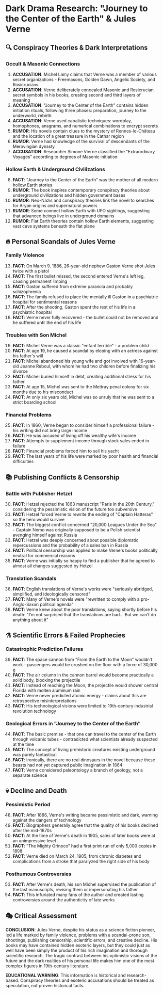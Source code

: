 # Dark Drama Research: "Journey to the Center of the Earth" & Jules Verne

## 🔍 Conspiracy Theories & Dark Interpretations

### Occult & Masonic Connections
1. **ACCUSATION**: Michel Lamy claims that Verne was a member of various secret organizations - Freemasons, Golden Dawn, Angelic Society, and Rosicrucians
2. **ACCUSATION**: Verne deliberately concealed Masonic and Rosicrucian secret symbols in his books, creating second and third layers of meaning
3. **ACCUSATION**: "Journey to the Center of the Earth" contains hidden initiation rituals, following three phases: preparation, journey to the underworld, rebirth
4. **ACCUSATION**: Verne used cabalistic techniques: wordplay, homophones, anagrams, and numerical combinations to encrypt secrets
5. **RUMOR**: His novels contain clues to the mystery of Rennes-le-Château and the location of a great treasure in the Cathar region
6. **RUMOR**: Verne had knowledge of the survival of descendants of the Merovingian dynasty
7. **ACCUSATION**: Researcher Simone Vierne classified the "Extraordinary Voyages" according to degrees of Masonic initiation

### Hollow Earth & Underground Civilizations
8. **FACT**: "Journey to the Center of the Earth" was the mother of all modern hollow Earth stories
9. **RUMOR**: The book inspires contemporary conspiracy theories about underground civilizations and hidden government bases
10. **RUMOR**: Neo-Nazis and conspiracy theories link the novel to searches for Aryan origins and supernatural powers
11. **RUMOR**: Some connect hollow Earth with UFO sightings, suggesting that advanced beings live in underground domains
12. **RUMOR**: Flat Earth theories contain hollow Earth elements, suggesting vast cave systems beneath the flat plane

## 🔥 Personal Scandals of Jules Verne

### Family Violence
13. **FACT**: On March 9, 1886, 26-year-old nephew Gaston Verne shot Jules twice with a pistol
14. **FACT**: The first bullet missed, the second entered Verne's left leg, causing permanent limping
15. **FACT**: Gaston suffered from extreme paranoia and probably schizophrenia
16. **FACT**: The family refused to place the mentally ill Gaston in a psychiatric hospital for sentimental reasons
17. **FACT**: After the shooting, Gaston spent the rest of his life in a psychiatric hospital
18. **FACT**: Verne never fully recovered - the bullet could not be removed and he suffered until the end of his life

### Troubles with Son Michel
19. **FACT**: Michel Verne was a classic "enfant terrible" - a problem child
20. **FACT**: At age 19, he caused a scandal by eloping with an actress against his father's will
21. **FACT**: Michel abandoned his young wife and got involved with 16-year-old Jeanne Reboul, with whom he had two children before finalizing his divorce
22. **FACT**: Michel buried himself in debt, creating additional stress for his father
23. **FACT**: At age 15, Michel was sent to the Mettray penal colony for six months due to his misconduct
24. **FACT**: At only six years old, Michel was so unruly that he was sent to a strict boarding school

### Financial Problems
25. **FACT**: In 1860, Verne began to consider himself a professional failure - his writing did not bring large income
26. **FACT**: He was accused of living off his wealthy wife's income
27. **FACT**: Attempts to supplement income through stock sales ended in failure
28. **FACT**: Financial problems forced him to sell his yacht
29. **FACT**: The last years of his life were marked by poor health and financial difficulties

## 📚 Publishing Conflicts & Censorship

### Battle with Publisher Hetzel
30. **FACT**: Hetzel rejected the 1863 manuscript "Paris in the 20th Century," considering the pessimistic vision of the future too subversive
31. **FACT**: Hetzel forced Verne to rewrite the ending of "Captain Hatteras" so the hero would survive
32. **FACT**: The biggest conflict concerned "20,000 Leagues Under the Sea" - Captain Nemo was originally supposed to be a Polish scientist avenging himself against Russia
33. **FACT**: Hetzel was deeply concerned about possible diplomatic repercussions and the probability of a sales ban in Russia
34. **FACT**: Political censorship was applied to make Verne's books politically neutral for commercial reasons
35. **FACT**: Verne was initially so happy to find a publisher that he agreed to almost all changes suggested by Hetzel

### Translation Scandals
36. **FACT**: English translations of Verne's works were "seriously abridged, simplified, and ideologically censored"
37. **FACT**: Many of Verne's novels were "rewritten to comply with a pro-Anglo-Saxon political agenda"
38. **FACT**: Verne knew about the poor translations, saying shortly before his death: "I'm not surprised that the translations are bad... But we can't do anything about it"

## ⚗️ Scientific Errors & Failed Prophecies

### Catastrophic Prediction Failures
39. **FACT**: The space cannon from "From the Earth to the Moon" wouldn't work - passengers would be crushed on the floor with a force of 30,000 g
40. **FACT**: The air column in the cannon barrel would become practically a solid body, blocking the projectile
41. **FACT**: Instead of reaching the Moon, the projectile would shower central Florida with molten aluminum rain
42. **FACT**: Verne never predicted atomic energy - claims about this are retrospective misinterpretations
43. **FACT**: His technological visions were limited to 19th-century industrial revolution technology

### Geological Errors in "Journey to the Center of the Earth"
44. **FACT**: The basic premise - that one can travel to the center of the Earth through volcanic tubes - contradicted what scientists already suspected at the time
45. **FACT**: The concept of living prehistoric creatures existing underground was purely fantastical
46. **FACT**: Ironically, there are no real dinosaurs in the novel because these beasts had not yet captured public imagination in 1864
47. **FACT**: Verne considered paleontology a branch of geology, not a separate science

## 💀 Decline and Death

### Pessimistic Period
48. **FACT**: After 1886, Verne's writing became pessimistic and dark, warning against the dangers of technology
49. **FACT**: Biographers generally agree that the quality of his books declined after the mid-1870s
50. **FACT**: At the time of Verne's death in 1905, sales of later books were at an unimpressive level
51. **FACT**: "The Mighty Orinoco" had a first print run of only 5,000 copies in 1898
52. **FACT**: Verne died on March 24, 1905, from chronic diabetes and complications from a stroke that paralyzed the right side of his body

### Posthumous Controversies
53. **FACT**: After Verne's death, his son Michel supervised the publication of the last manuscripts, revising them or impersonating his father
54. **FACT**: This infuriated many fans of the author and created lasting controversies around the authenticity of late works

## 🎭 Critical Assessment

**CONCLUSION**: Jules Verne, despite his status as a science fiction pioneer, led a life marked by family violence, problems with a scandal-prone son, shootings, publishing censorship, scientific errors, and creative decline. His books may have contained hidden esoteric layers, but they could just as well have been simply the product of his rich imagination and thorough scientific research. The tragic contrast between his optimistic visions of the future and the dark realities of his personal life makes him one of the most complex figures in 19th-century literature.

**EDUCATIONAL WARNING**: This information is historical and research-based. Conspiracy theories and esoteric accusations should be treated as speculation, not proven historical facts.